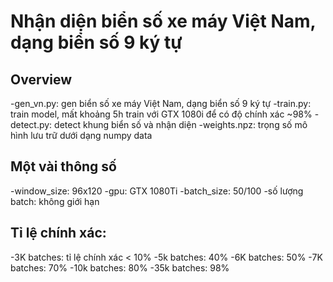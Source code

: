 # Nhận diện biển số xe máy Việt Nam, dạng biển số 9 ký tự

## Overview
-gen_vn.py: gen biển số xe máy Việt Nam, dạng biển số 9 ký tự
-train.py: train model, mất khoảng 5h train với GTX 1080i để có độ chính xác ~98%
-detect.py: detect khung biển số và nhận diện
-weights.npz: trọng số mô hình lưu trữ dưới dạng numpy data

## Một vài thông số
-window_size: 96x120
-gpu: GTX 1080Ti
-batch_size: 50/100
-số lượng batch: không giới hạn
## Tỉ lệ chính xác:
-3K batches: tỉ lệ chính xác < 10%
-5k batches: 40%
-6K batches: 50%
-7K batches: 70%
-10k batches: 80%
-35k batches: 98%